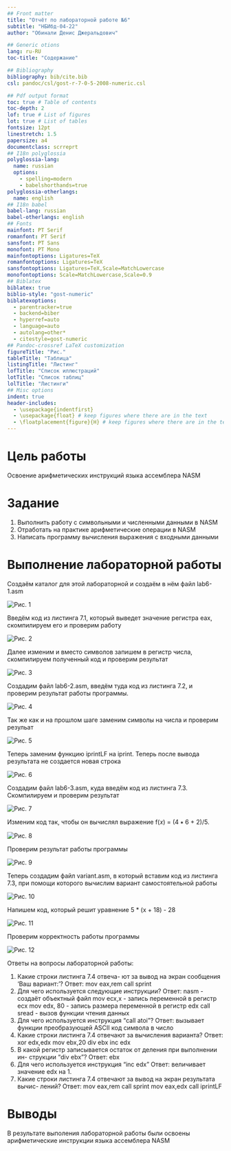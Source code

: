 ```yaml
---
## Front matter
title: "Отчёт по лабораторной работе №6"
subtitle: "НБИбд-04-22"
author: "Обинали Денис Джеральдович"

## Generic otions
lang: ru-RU
toc-title: "Содержание"

## Bibliography
bibliography: bib/cite.bib
csl: pandoc/csl/gost-r-7-0-5-2008-numeric.csl

## Pdf output format
toc: true # Table of contents
toc-depth: 2
lof: true # List of figures
lot: true # List of tables
fontsize: 12pt
linestretch: 1.5
papersize: a4
documentclass: scrreprt
## I18n polyglossia
polyglossia-lang:
  name: russian
  options:
	- spelling=modern
	- babelshorthands=true
polyglossia-otherlangs:
  name: english
## I18n babel
babel-lang: russian
babel-otherlangs: english
## Fonts
mainfont: PT Serif
romanfont: PT Serif
sansfont: PT Sans
monofont: PT Mono
mainfontoptions: Ligatures=TeX
romanfontoptions: Ligatures=TeX
sansfontoptions: Ligatures=TeX,Scale=MatchLowercase
monofontoptions: Scale=MatchLowercase,Scale=0.9
## Biblatex
biblatex: true
biblio-style: "gost-numeric"
biblatexoptions:
  - parentracker=true
  - backend=biber
  - hyperref=auto
  - language=auto
  - autolang=other*
  - citestyle=gost-numeric
## Pandoc-crossref LaTeX customization
figureTitle: "Рис."
tableTitle: "Таблица"
listingTitle: "Листинг"
lofTitle: "Список иллюстраций"
lotTitle: "Список таблиц"
lolTitle: "Листинги"
## Misc options
indent: true
header-includes:
  - \usepackage{indentfirst}
  - \usepackage{float} # keep figures where there are in the text
  - \floatplacement{figure}{H} # keep figures where there are in the text
---
```


# Цель работы

Освоение арифметических инструкций языка ассемблера NASM

# Задание

1. Выполнить работу с символьными и численными данными в NASM
2. Отработать на практике арифметические операции в NASM
3. Написать программу вычисления выражения с входными данными


# Выполнение лабораторной работы

Создаём каталог для этой лабораторной и создаём в нём файл lab6-1.asm

![Рис. 1](https://github.com/ObinaliDenis/ODD_archpc/blob/master/labs/lab07/report/image/lab7_1.png?raw=true)

Введём код из листинга 7.1, который выведет значение регистра eax, скомпилируем его и проверим работу

![Рис. 2](https://github.com/ObinaliDenis/ODD_archpc/blob/master/labs/lab07/report/image/lab7_3.png?raw=true)

Далее изменим и вместо символов запишем в регистр числа, скомпилируем полученный код и проверим результат

![Рис. 3](https://github.com/ObinaliDenis/ODD_archpc/blob/master/labs/lab07/report/image/lab7_4.png?raw=true)

Создадим файл lab6-2.asm, введём туда код из листинга 7.2, и проверим результат работы программы.

![Рис. 4](https://github.com/ObinaliDenis/ODD_archpc/blob/master/labs/lab07/report/image/lab7_5.png?raw=true)

Так же как и на прошлом шаге заменим символы на числа и проверим резульат

![Рис. 5](https://github.com/ObinaliDenis/ODD_archpc/blob/master/labs/lab07/report/image/lab7_6.png?raw=true)

Теперь заменим функцию iprintLF на iprint. Теперь после вывода результата не создается новая строка

![Рис. 6](https://github.com/ObinaliDenis/ODD_archpc/blob/master/labs/lab07/report/image/lab7_7.png?raw=true)

Создадим файл lab6-3.asm, куда введём код из листинга 7.3. Скомпилируем и проверим результат

![Рис. 7](https://github.com/ObinaliDenis/ODD_archpc/blob/master/labs/lab07/report/image/lab7_8.png?raw=true)

Изменим код так, чтобы он вычислял выражение f(𝑥) = (4 ∗ 6 + 2)/5.

![Рис. 8](https://github.com/ObinaliDenis/ODD_archpc/blob/master/labs/lab07/report/image/lab7-13.png?raw=true)

Проверим результат работы программы

![Рис. 9](https://github.com/ObinaliDenis/ODD_archpc/blob/master/labs/lab07/report/image/lab7_9.png?raw=true)

Теперь создадим файл variant.asm, в который вставим код из листинга 7.3, при помощи которого вычислим вариант самостоятельной работы

![Рис. 10](https://github.com/ObinaliDenis/ODD_archpc/blob/master/labs/lab07/report/image/lab7_10.png?raw=true)

Напишем код, который решит уравнение 5 * (x + 18) - 28

![Рис. 11](https://github.com/ObinaliDenis/ODD_archpc/blob/master/labs/lab07/report/image/lab7_12.png?raw=true)

Проверим корректность работы программы

![Рис. 12](https://github.com/ObinaliDenis/ODD_archpc/blob/master/labs/lab07/report/image/lab7_11.png?raw=true)

Ответы на вопросы лабораторной работы:
1. Какие строки листинга 7.4 отвеча-
ют за вывод на экран сообщения ‘Ваш вариант:’?
Ответ: mov eax,rem call sprint
2. Для чего используется следующие инструкции? 
Ответ:
nasm - создаёт объектный файл
mov ecx,x - запись переменной в регистр ecx
mov edx, 80 - запись размера переменной в регистр edx
call sread - вызов функции чтения данных
3. Для чего используется инструкция “call atoi”? 
Ответ: вызывает функции преобразующей ASCII код символа в число
4. Какие строки листинга 7.4 отвечают за вычисления варианта?
Ответ: 
xor edx,edx
mov ebx,20
div ebx
inc edx
5. В какой регистр записывается остаток от деления при выполнении ин-
струкции “div ebx”?
Ответ: ebx
6. Для чего используется инструкция “inc edx”
Ответ: величивает значение edx на 1.
7. Какие строки листинга 7.4 отвечают за вывод на экран результата вычис-
лений?
Ответ: 
mov eax,rem
call sprint
mov eax,edx
call iprintLF


# Выводы

В результате выполения лабораторной работы были освоены арифметические
инструкции языка ассемблера NASM


